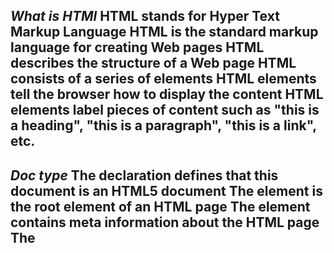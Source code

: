 *What is HTMl*
HTML stands for Hyper Text Markup Language
HTML is the standard markup language for creating Web pages
HTML describes the structure of a Web page
HTML consists of a series of elements
HTML elements tell the browser how to display the content
HTML elements label pieces of content such as "this is a heading", "this is a paragraph", "this is a link", etc.
---
*Doc type*
The <!DOCTYPE html> declaration defines that this document is an HTML5 document
The <html> element is the root element of an HTML page
The <head> element contains meta information about the HTML page
The <title> element specifies a title for the HTML page (which is shown in the browser's title bar or in the page's tab)
The <body> element defines the document's body, and is a container for all the visible contents, such as headings, paragraphs, images, hyperlinks, tables, lists, etc.
The <h1> element defines a large heading
The <p> element defines a paragraph
---
Style attributes for add the element same as CSS
The HTML style attribute is used to add styles to an element, such as color, font, size, and more.

Use the style attribute for styling HTML elements
Use background-color for background color
Use color for text colors
Use font-family for text fonts
Use font-size for text sizes
Use text-align for text alignment
----
<abbr>	Defines an abbreviation or acronym
<address>	Defines contact information for the author/owner of a document
<bdo>	Defines the text direction
<blockquote>	Defines a section that is quoted from another source
<cite>	Defines the title of a work
<q>	Defines a short inline quotation
----
<!--Write comment here-->
The HTML <a> tag defines a hyperlink.

The target attribute can have one of the following values:
_self - Default. Opens the document in the same window/tab as it was clicked
_blank - Opens the document in a new window or tab
_parent - Opens the document in the parent frame
_top - Opens the document in the full body of the window
----
an absolute URL (a full web address) in the href attribute.

A local link (a link to a page within the same website) is specified with a relative URL (without the "https://www" part)
---
Link the image:-
To use an image as a link, just put the <img> tag inside the <a> tag:
---
Use mailto: inside the href attribute to create a link that opens the user's email program (to let them send a new email)
----
HTML:-W3school upto Link study done.